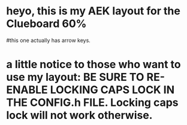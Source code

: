 # heyo, this is my AEK layout for the Clueboard 60%
#this one actually has arrow keys.
# a little notice to those who want to use my layout: BE SURE TO RE-ENABLE LOCKING CAPS LOCK IN THE CONFIG.h FILE. Locking caps lock will not work otherwise. 
